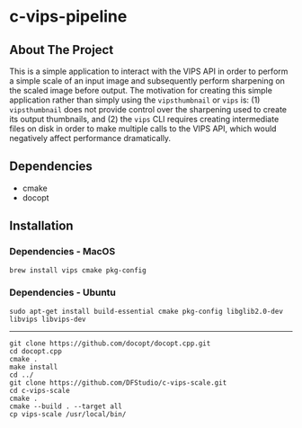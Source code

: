 # c-vips-pipeline

## About The Project

This is a simple application to interact with the VIPS API in order to perform a simple scale
of an input image and subsequently perform sharpening on the scaled image before output. The
motivation for creating this simple application rather than simply using the `vipsthumbnail`
or `vips` is: (1) `vipsthumbnail` does not provide control over the sharpening used to create
its output thumbnails, and (2) the `vips` CLI requires creating intermediate files on disk in
order to make multiple calls to the VIPS API, which would negatively affect performance
dramatically.

## Dependencies
- cmake
- docopt

## Installation

### Dependencies - MacOS
```
brew install vips cmake pkg-config
```

### Dependencies - Ubuntu
```
sudo apt-get install build-essential cmake pkg-config libglib2.0-dev libvips libvips-dev
```

----
```
git clone https://github.com/docopt/docopt.cpp.git
cd docopt.cpp
cmake .
make install
cd ../
git clone https://github.com/DFStudio/c-vips-scale.git
cd c-vips-scale
cmake .
cmake --build . --target all
cp vips-scale /usr/local/bin/
```

